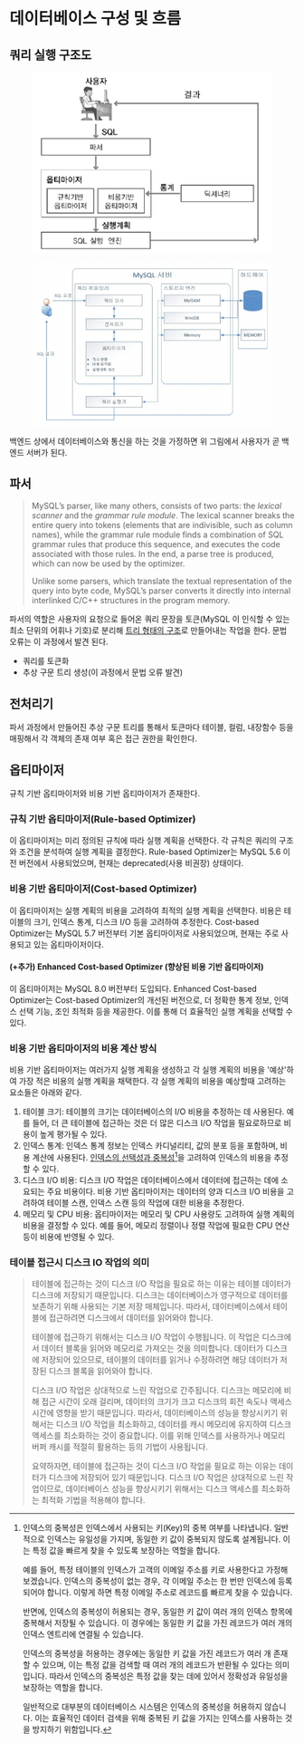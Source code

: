 # 데이터베이스 구성 및 흐름

## 쿼리 실행 구조도

<figure><img src="../.gitbook/assets/image (7).png" alt=""><figcaption></figcaption></figure>

<figure><img src="../.gitbook/assets/image (23).png" alt=""><figcaption></figcaption></figure>

백엔드 상에서 데이터베이스와 통신을 하는 것을 가정하면 위 그림에서 사용자가 곧 백엔드 서버가 된다.

## 파서

> MySQL’s parser, like many others, consists of two parts: the _lexical scanner_ and the _grammar rule module_. The lexical scanner breaks the entire query into tokens (elements that are indivisible, such as column names), while the grammar rule module finds a combination of SQL grammar rules that produce this sequence, and executes the code associated with those rules. In the end, a parse tree is produced, which can now be used by the optimizer.
>
> Unlike some parsers, which translate the textual representation of the query into byte code, MySQL’s parser converts it directly into internal interlinked C/C++ structures in the program memory.

&#x20;파서의 역할은 사용자의 요청으로 들어온 쿼리 문장을 토큰(MySQL 이 인식할 수 있는 최소 단위의 어휘나 기호)로 분리해 [트리 형태의 구조](https://ko.wikipedia.org/wiki/%EC%B6%94%EC%83%81\_%EA%B5%AC%EB%AC%B8\_%ED%8A%B8%EB%A6%AC)로 만들어내는 작업을 한다. 문법 오류는 이 과정에서 발견 된다.

* 쿼리를 토큰화
* 추상 구문 트리 생성(이 과정에서 문법 오류 발견)

## 전처리기

파서 과정에서 만들어진 추상 구문 트리를 통해서 토큰마다 테이블, 컬럼, 내장함수 등을 매핑해서 각 객체의 존재 여부 혹은 접근 권한을 확인한다.

## 옵티마이저

규칙 기반 옵티마이저와 비용 기반 옵티마이저가 존재한다.

### 규칙 기반 옵티마이저(Rule-based Optimizer)

이 옵티마이저는 미리 정의된 규칙에 따라 실행 계획을 선택한다. 각 규칙은 쿼리의 구조와 조건을 분석하여 실행 계획을 결정한다. Rule-based Optimizer는 MySQL 5.6 이전 버전에서 사용되었으며, 현재는 deprecated(사용 비권장) 상태이다.

### 비용 기반 옵티마이저(Cost-based Optimizer)

이 옵티마이저는 실행 계획의 비용을 고려하여 최적의 실행 계획을 선택한다. 비용은 테이블의 크기, 인덱스 통계, 디스크 I/O 등을 고려하여 추정한다. Cost-based Optimizer는 MySQL 5.7 버전부터 기본 옵티마이저로 사용되었으며, 현재는 주로 사용되고 있는 옵티마이저이다.

#### (+추가) Enhanced Cost-based Optimizer (향상된 비용 기반 옵티마이저)

이 옵티마이저는 MySQL 8.0 버전부터 도입되다. Enhanced Cost-based Optimizer는 Cost-based Optimizer의 개선된 버전으로, 더 정확한 통계 정보, 인덱스 선택 기능, 조인 최적화 등을 제공한다. 이를 통해 더 효율적인 실행 계획을 선택할 수 있다.

### 비용 기반 옵티마이저의 비용 계산 방식

비용 기반 옵티마이저는 여러가지 실행 계획을 생성하고 각 실행 계획의 비용을 '예상'하여 가장 적은 비용의 실행 계획을 채택한다. 각 실행 계획의 비용을 예상할때 고려하는 요소들은 아래와 같다.

1. 테이블 크기: 테이블의 크기는 데이터베이스의 I/O 비용을 추정하는 데 사용된다. 예를 들어, 더 큰 테이블에 접근하는 것은 더 많은 디스크 I/O 작업을 필요로하므로 비용이 높게 평가될 수 있다.
2. 인덱스 통계: 인덱스 통계 정보는 인덱스 카디널리티, 값의 분포 등을 포함하며, 비용 계산에 사용된다. [인덱스의 선택성과 중복성](#user-content-fn-1)[^1]을 고려하여 인덱스의 비용을 추정할 수 있다.
3. 디스크 I/O 비용: 디스크 I/O 작업은 데이터베이스에서 데이터에 접근하는 데에 소요되는 주요 비용이다. 비용 기반 옵티마이저는 데이터의 양과 디스크 I/O 비용을 고려하여 테이블 스캔, 인덱스 스캔 등의 작업에 대한 비용을 추정한다.
4. 메모리 및 CPU 비용: 옵티마이저는 메모리 및 CPU 사용량도 고려하여 실행 계획의 비용을 결정할 수 있다. 예를 들어, 메모리 정렬이나 정렬 작업에 필요한 CPU 연산 등이 비용에 반영될 수 있다.

### 테이블 접근시 디스크 IO 작업의 의미

> 테이블에 접근하는 것이 디스크 I/O 작업을 필요로 하는 이유는 테이블 데이터가 디스크에 저장되기 때문입니다. 디스크는 데이터베이스가 영구적으로 데이터를 보존하기 위해 사용되는 기본 저장 매체입니다. 따라서, 데이터베이스에서 테이블에 접근하려면 디스크에서 데이터를 읽어와야 합니다.
>
>
>
> 테이블에 접근하기 위해서는 디스크 I/O 작업이 수행됩니다. 이 작업은 디스크에서 데이터 블록을 읽어와 메모리로 가져오는 것을 의미합니다. 데이터가 디스크에 저장되어 있으므로, 테이블의 데이터를 읽거나 수정하려면 해당 데이터가 저장된 디스크 블록을 읽어와야 합니다.
>
>
>
> 디스크 I/O 작업은 상대적으로 느린 작업으로 간주됩니다. 디스크는 메모리에 비해 접근 시간이 오래 걸리며, 데이터의 크기가 크고 디스크의 회전 속도나 액세스 시간에 영향을 받기 때문입니다. 따라서, 데이터베이스의 성능을 향상시키기 위해서는 디스크 I/O 작업을 최소화하고, 데이터를 캐시 메모리에 유지하여 디스크 액세스를 최소화하는 것이 중요합니다. 이를 위해 인덱스를 사용하거나 메모리 버퍼 캐시를 적절히 활용하는 등의 기법이 사용됩니다.
>
>
>
> 요약하자면, 테이블에 접근하는 것이 디스크 I/O 작업을 필요로 하는 이유는 데이터가 디스크에 저장되어 있기 때문입니다. 디스크 I/O 작업은 상대적으로 느린 작업이므로, 데이터베이스 성능을 향상시키기 위해서는 디스크 액세스를 최소화하는 최적화 기법을 적용해야 합니다.





























































[^1]: 인덱스의 중복성은 인덱스에서 사용되는 키(Key)의 중복 여부를 나타냅니다. 일반적으로 인덱스는 유일성을 가지며, 동일한 키 값이 중복되지 않도록 설계됩니다. 이는 특정 값을 빠르게 찾을 수 있도록 보장하는 역할을 합니다.

    예를 들어, 특정 테이블의 인덱스가 고객의 이메일 주소를 키로 사용한다고 가정해보겠습니다. 인덱스의 중복성이 없는 경우, 각 이메일 주소는 한 번만 인덱스에 등록되어야 합니다. 이렇게 하면 특정 이메일 주소로 레코드를 빠르게 찾을 수 있습니다.

    반면에, 인덱스의 중복성이 허용되는 경우, 동일한 키 값이 여러 개의 인덱스 항목에 중복해서 저장될 수 있습니다. 이 경우에는 동일한 키 값을 가진 레코드가 여러 개의 인덱스 엔트리에 연결될 수 있습니다.

    인덱스의 중복성을 허용하는 경우에는 동일한 키 값을 가진 레코드가 여러 개 존재할 수 있으며, 이는 특정 값을 검색할 때 여러 개의 레코드가 반환될 수 있다는 의미입니다. 따라서 인덱스의 중복성은 특정 값을 찾는 데에 있어서 정확성과 유일성을 보장하는 역할을 합니다.

    일반적으로 대부분의 데이터베이스 시스템은 인덱스의 중복성을 허용하지 않습니다. 이는 효율적인 데이터 검색을 위해 중복된 키 값을 가지는 인덱스를 사용하는 것을 방지하기 위함입니다.
